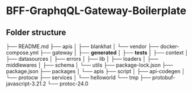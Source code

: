 # BFF-GraphqQL-Gateway-Boilerplate

## Folder structure
├── README.md
├── apis
│   ├── blankhat
│   └── vendor
├── docker-compose.yml
├── gateway
│   ├── __generated__
│   ├── __tests__
│   ├── context
│   ├── datasources
│   ├── errors
│   ├── lib
│   ├── loaders
│   ├── middlewares
│   ├── schema
│   └── utils
├── package-lock.json
├── package.json
├── packages
│   └── apis
├── script
│   ├── api-codegen
│   └── protocw
├── services
│   └── helloworld
└── tmp
    ├── protobuf-javascript-3.21.2
    └── protoc-24.0
